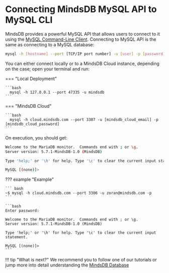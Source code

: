 # Connecting MindsDB MySQL API to MySQL CLI

MindsDB provides a powerful MySQL API that allows users to connect to it using the [MySQL Command-Line Client](https://dev.mysql.com/doc/refman/8.0/en/mysql.html). Connecting to MySQL API is the same as connecting to a MySQL database:

```bash
mysql -h [hostname] --port [TCP/IP port number] -u [user] -p [password]
```

You can either connect locally or to a MindsDB Cloud instance, depending on the case; open your terminal and run:

=== "Local Deployment"

    ```bash
      mysql -h 127.0.0.1 --port 47335 -u mindsdb
    ```

=== "MindsDB Cloud"

    ```bash
      mysql -h cloud.mindsdb.com --port 3307 -u [mindsdb_cloud_email] -p [mindsdb_cloud_password]
    ```

On execution, you should get:

```bash
Welcome to the MariaDB monitor.  Commands end with ; or \g.
Server version: 5.7.1-MindsDB-1.0 (MindsDB)

Type 'help;' or '\h' for help. Type '\c' to clear the current input statement.

MySQL [(none)]>
```

??? example "Example"

    ``` bash
    ~$ mysql -h cloud.mindsdb.com --port 3306 -u zoran@mindsdb.com -p
    ```

    ```bash
    Enter password:

    Welcome to the MariaDB monitor.  Commands end with ; or \g.
    Server version: 5.7.1-MindsDB-1.0 (MindsDB)

    Type 'help;' or '\h' for help. Type '\c' to clear the current input statement.

    MySQL [(none)]>
    ```

!!! tip "What is next?"
    We recommend you to follow one of our tutorials or jump more into detail understanding the [MindsDB Database](/sql/description/mindsdb_database)
